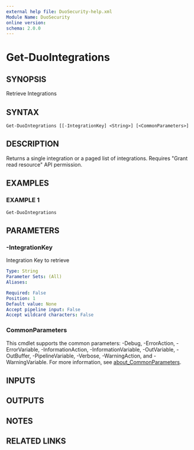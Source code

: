 ```yaml
---
external help file: DuoSecurity-help.xml
Module Name: DuoSecurity
online version:
schema: 2.0.0
---
```


# Get-DuoIntegrations

## SYNOPSIS
Retrieve Integrations

## SYNTAX

```
Get-DuoIntegrations [[-IntegrationKey] <String>] [<CommonParameters>]
```

## DESCRIPTION
Returns a single integration or a paged list of integrations.
Requires "Grant read resource" API permission.

## EXAMPLES

### EXAMPLE 1
```
Get-DuoIntegrations
```

## PARAMETERS

### -IntegrationKey
Integration Key to retrieve

```yaml
Type: String
Parameter Sets: (All)
Aliases:

Required: False
Position: 1
Default value: None
Accept pipeline input: False
Accept wildcard characters: False
```

### CommonParameters
This cmdlet supports the common parameters: -Debug, -ErrorAction, -ErrorVariable, -InformationAction, -InformationVariable, -OutVariable, -OutBuffer, -PipelineVariable, -Verbose, -WarningAction, and -WarningVariable. For more information, see [about_CommonParameters](http://go.microsoft.com/fwlink/?LinkID=113216).

## INPUTS

## OUTPUTS

## NOTES

## RELATED LINKS

